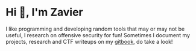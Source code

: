 # Hi 👋, I'm Zavier 
I like programming and developing random tools that may or may not be useful, I research on offensive security for fun!
Sometimes I document my projects, research and CTF writeups on my [gitbook](https://gatari.gitbook.io/), do take a look!
